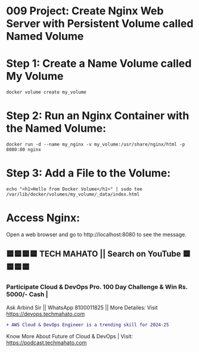 # 009 Project: Create Nginx Web Server with Persistent Volume called Named Volume
# Step 1: Create a Name Volume called My Volume
    docker volume create my_volume

# Step 2: Run an Nginx Container with the Named Volume:
    docker run -d --name my_nginx -v my_volume:/usr/share/nginx/html -p 8080:80 nginx

# Step 3: Add a File to the Volume:
    echo "<h1>Hello from Docker Volume</h1>" | sudo tee /var/lib/docker/volumes/my_volume/_data/index.html

# Access Nginx: 
Open a web browser and go to http://localhost:8080 to see the message.

## 🟦🟦🟦🟦 TECH MAHATO || Search on YouTube 🟦🟦🟦🟦
### Participate Cloud & DevOps Pro. 100 Day Challenge & Win Rs. 5000/- Cash |
Ask Arbind Sir || WhatsApp 8100011825 || More Detailes: Visit https://devops.techmahato.com


```diff
+ AWS Cloud & DevOps Engineer is a trending skill for 2024-25 
```
Know More About Future of Cloud & DevOps | Visit: https://podcast.techmahato.com

